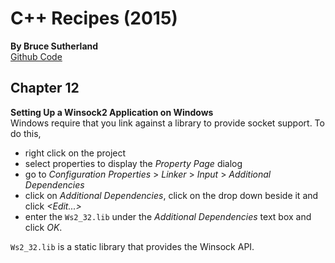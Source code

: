 # C++ Recipes (2015)
__By Bruce Sutherland__    
[Github Code](https://github.com/apress/cpp-recipes)   
## Chapter 12   
__Setting Up a Winsock2 Application on Windows__   
Windows require that you link against a library to provide socket support. To do this,
* right click on the project
* select properties to display the _Property Page_ dialog
* go to _Configuration Properties_ > _Linker_ > _Input_ > _Additional Dependencies_
* click on _Additional Dependencies_, click on the drop down beside it and click _<Edit...>_
* enter the `Ws2_32.lib` under the  _Additional Dependencies_ text box and click _OK_.

`Ws2_32.lib` is a static library that provides the Winsock API.
